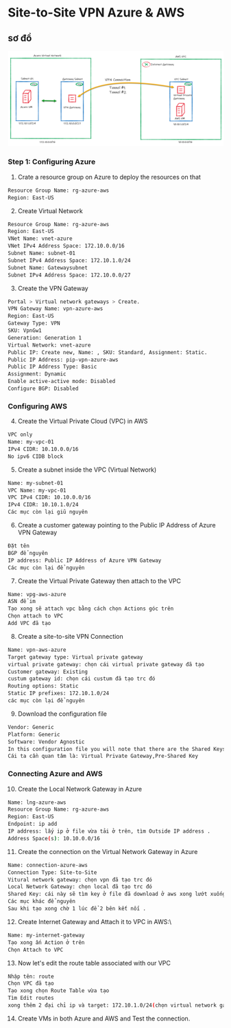# Site-to-Site VPN Azure & AWS

## sơ đồ
![draw](https://raw.githubusercontent.com/buivandat2k4-jpg/cloud-networking/refs/heads/main/193271686-5be132db-0109-4ae1-acbe-1709061e1548.png)

### Step 1: Configuring Azure
 1. Crate a resource group on Azure to deploy the resources on that
 ```bash
 Resource Group Name: rg-azure-aws
 Region: East-US
 ```
 2. Create Virtual Network
 ```bash
 Resource Group Name: rg-azure-aws
 Region: East-US
 VNet Name: vnet-azure
 VNet IPv4 Address Space: 172.10.0.0/16
 Subnet Name: subnet-01
 Subnet IPv4 Address Space: 172.10.1.0/24
 Subnet Name: Gatewaysubnet
 Subnet IPv4 Address Space: 172.10.0.0/27
 ```
 3. Create the VPN Gateway
 ```bash
Portal > Virtual network gateways > Create.
 VPN Gateway Name: vpn-azure-aws
 Region: East-US
 Gateway Type: VPN
 SKU: VpnGw1
 Generation: Generation 1
 Virtual Network: vnet-azure
Public IP: Create new, Name: , SKU: Standard, Assignment: Static.
 Public IP Address: pip-vpn-azure-aws
 Public IP Address Type: Basic
 Assignment: Dynamic
 Enable active-active mode: Disabled
 Configure BGP: Disabled
 ```
### Configuring AWS
 4. Create the Virtual Private Cloud (VPC) in AWS
 ```bash
 VPC only
 Name: my-vpc-01
 IPv4 CIDR: 10.10.0.0/16
 No ipv6 CIDB block
 ```
 5. Create a subnet inside the VPC (Virtual Network)
 ```bash
 Name: my-subnet-01
 VPC Name: my-vpc-01
 VPC IPv4 CIDR: 10.10.0.0/16
 IPv4 CIDR: 10.10.1.0/24
 Các mục còn lại giũ nguyên
 ```
 6. Create a customer gateway pointing to the Public IP Address of Azure VPN Gateway
 ```bash
 Đặt tên 
 BGP để nguyên
 IP address: Public IP Address of Azure VPN Gateway
 Các mục còn lại để nguyên
 ```
 7. Create the Virtual Private Gateway then attach to the VPC
 ```bash
 Name: vpg-aws-azure
 ASN để im
 Tạo xong sẽ attach vpc bằng cách chọn Actions góc trên
 Chọn attach to VPC
 Add VPC đã tạo
 
 ```
 8. Create a site-to-site VPN Connection
 ```bash
 Name: vpn-aws-azure
 Target gateway type: Virtual private gateway 
 virtual private gateway: chọn cái virtual private gateway đã tạo
 Customer gateway: Existing 
 custum gateway id: chọn cái custum đã tạo trc đó
 Routing options: Static
 Static IP prefixes: 172.10.1.0/24
 các mục còn lại để nguyên
 ```
 9. Download the configuration file
 ```bash
 Vendor: Generic
 Platform: Generic
 Software: Vendor Agnostic
 In this configuration file you will note that there are the Shared Keys and the Public Ip Address for each of one of the two IPSec tunnels created by AWS.
 Cái ta cần quan tâm là: Virtual Private Gateway,Pre-Shared Key 
 ```
### Connecting Azure and AWS
 
 10. Create the Local Network Gateway in Azure
 ```bash
 Name: lng-azure-aws
 Resource Group Name: rg-azure-aws
 Region: East-US
 Endpoint: ip add
 IP address: lấy ip ở file vừa tải ở trên, tìm Outside IP address .
 Address Space(s): 10.10.0.0/16
 ```
 11. Create the connection on the Virtual Network Gateway in Azure
 ```bash
 Name: connection-azure-aws
 Connection Type: Site-to-Site
 Vitural network gateway: chọn vpn đã tạo trc đó
 Local Network Gateway: chọn local đã tạo trc đó
 Shared Key: cái này sẽ tìm key ở file đã download ở aws xong lướt xuống sẽ thấy key ngay trang đầu.
 Các mục khác để nguyên
 Sau khi tạo xong chờ 1 lúc để 2 bên kết nối .
 ```
 12. Create Internet Gateway and Attach it to VPC in AWS:\
 ```bash
 Name: my-internet-gateway
 Tạo xong ấn Action ở trên
 Chọn Attach to VPC 
 ```
 13. Now let's edit the route table associated with our VPC
 ```bash
 Nhập tên: route
 Chọn VPC đã tạo
 Tạo xong chọn Route Table vừa tạo 
 Tìm Edit routes 
 xong thêm 2 đại chỉ ip và target: 172.10.1.0/24(chọn virtual network gateway), 0.0.0.0 (chọn internet gateway)
 ```
14. Create VMs in both Azure and AWS and Test the connection.
